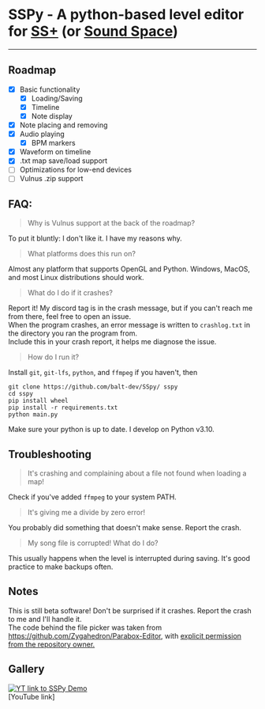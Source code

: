 # SSPy - A python-based level editor for [SS+](https://chedski.itch.io/sound-space-plus) (or [Sound Space](https://www.roblox.com/games/2677609345/FREE-Sound-Space-Music-Rhythm))



---
## Roadmap
- [x] Basic functionality
  - [x] Loading/Saving
  - [x] Timeline
  - [x] Note display
- [x] Note placing and removing
- [x] Audio playing
  - [x] BPM markers
- [x] Waveform on timeline
- [x] .txt map save/load support
- [ ] Optimizations for low-end devices
- [ ] Vulnus .zip support

## FAQ:

> Why is Vulnus support at the back of the roadmap?

To put it bluntly: I don't like it. I have my reasons why.

> What platforms does this run on?

Almost any platform that supports OpenGL and Python. Windows, MacOS, and most Linux distributions should work.

> What do I do if it crashes?

Report it! My discord tag is in the crash message, but if you can't reach me from there, feel free to open an issue.\
When the program crashes, an error message is written to `crashlog.txt` in the directory you ran the program from.\
Include this in your crash report, it helps me diagnose the issue.

> How do I run it?

Install `git`, `git-lfs`, `python`, and `ffmpeg` if you haven't, then
```
git clone https://github.com/balt-dev/SSpy/ sspy
cd sspy
pip install wheel
pip install -r requirements.txt
python main.py
```

Make sure your python is up to date. I develop on Python v3.10.

## Troubleshooting

> It's crashing and complaining about a file not found when loading a map!

Check if you've added `ffmpeg` to your system PATH.

> It's giving me a divide by zero error!

You probably did something that doesn't make sense. Report the crash.

> My song file is corrupted! What do I do?

This usually happens when the level is interrupted during saving. It's good practice to make backups often.

## Notes

This is still beta software! Don't be surprised if it crashes. Report the crash to me and I'll handle it.\
The code behind the file picker was taken from https://github.com/Zygahedron/Parabox-Editor, with [explicit permission from the repository owner.][1]


[1]: https://i.imgur.com/7JyRsjb.png (Permission proof)

## Gallery
[![YT link to SSPy Demo](https://img.youtube.com/vi/30xzC9m12Xg/0.jpg)](https://www.youtube.com/watch?v=30xzC9m12Xg)\
[YouTube link]
